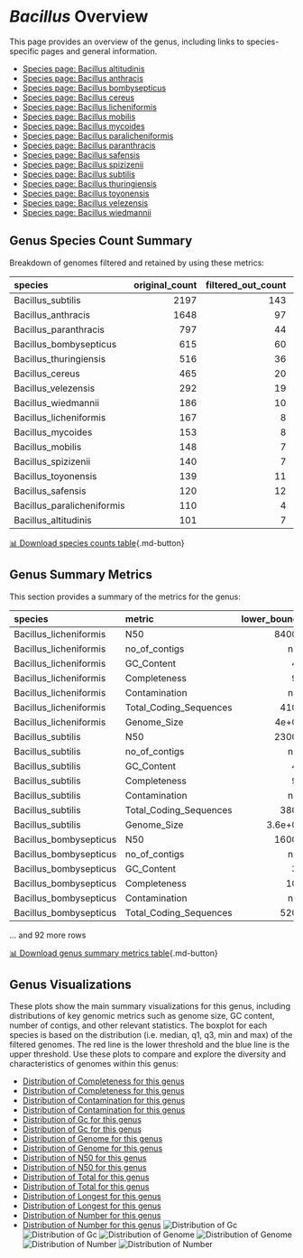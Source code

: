 # *Bacillus* Overview
This page provides an overview of the genus, including links to species-specific pages and general information.

- [Species page: Bacillus altitudinis](Bacillus_altitudinis/index.md)
- [Species page: Bacillus anthracis](Bacillus_anthracis/index.md)
- [Species page: Bacillus bombysepticus](Bacillus_bombysepticus/index.md)
- [Species page: Bacillus cereus](Bacillus_cereus/index.md)
- [Species page: Bacillus licheniformis](Bacillus_licheniformis/index.md)
- [Species page: Bacillus mobilis](Bacillus_mobilis/index.md)
- [Species page: Bacillus mycoides](Bacillus_mycoides/index.md)
- [Species page: Bacillus paralicheniformis](Bacillus_paralicheniformis/index.md)
- [Species page: Bacillus paranthracis](Bacillus_paranthracis/index.md)
- [Species page: Bacillus safensis](Bacillus_safensis/index.md)
- [Species page: Bacillus spizizenii](Bacillus_spizizenii/index.md)
- [Species page: Bacillus subtilis](Bacillus_subtilis/index.md)
- [Species page: Bacillus thuringiensis](Bacillus_thuringiensis/index.md)
- [Species page: Bacillus toyonensis](Bacillus_toyonensis/index.md)
- [Species page: Bacillus velezensis](Bacillus_velezensis/index.md)
- [Species page: Bacillus wiedmannii](Bacillus_wiedmannii/index.md)
## Genus Species Count Summary
Breakdown of genomes filtered and retained by using these metrics:

| species                    |   original_count |   filtered_out_count |   final_count |
|:---------------------------|-----------------:|---------------------:|--------------:|
| Bacillus_subtilis          |             2197 |                  143 |          2054 |
| Bacillus_anthracis         |             1648 |                   97 |          1551 |
| Bacillus_paranthracis      |              797 |                   44 |           753 |
| Bacillus_bombysepticus     |              615 |                   60 |           555 |
| Bacillus_thuringiensis     |              516 |                   36 |           480 |
| Bacillus_cereus            |              465 |                   20 |           445 |
| Bacillus_velezensis        |              292 |                   19 |           273 |
| Bacillus_wiedmannii        |              186 |                   10 |           176 |
| Bacillus_licheniformis     |              167 |                    8 |           159 |
| Bacillus_mycoides          |              153 |                    8 |           145 |
| Bacillus_mobilis           |              148 |                    7 |           141 |
| Bacillus_spizizenii        |              140 |                    7 |           133 |
| Bacillus_toyonensis        |              139 |                   11 |           128 |
| Bacillus_safensis          |              120 |                   12 |           108 |
| Bacillus_paralicheniformis |              110 |                    4 |           106 |
| Bacillus_altitudinis       |              101 |                    7 |            94 |


[📊 Download species counts table](species_counts.csv){.md-button}
## Genus Summary Metrics
This section provides a summary of the metrics for the genus:

| species                | metric                 |   lower_bounds |   upper_bounds |
|:-----------------------|:-----------------------|---------------:|---------------:|
| Bacillus_licheniformis | N50                    |    84000       |      nan       |
| Bacillus_licheniformis | no_of_contigs          |      nan       |      170       |
| Bacillus_licheniformis | GC_Content             |       45       |       47       |
| Bacillus_licheniformis | Completeness           |       93       |      nan       |
| Bacillus_licheniformis | Contamination          |      nan       |        6       |
| Bacillus_licheniformis | Total_Coding_Sequences |     4100       |     5100       |
| Bacillus_licheniformis | Genome_Size            |        4e+06   |        4.9e+06 |
| Bacillus_subtilis      | N50                    |    23000       |      nan       |
| Bacillus_subtilis      | no_of_contigs          |      nan       |      470       |
| Bacillus_subtilis      | GC_Content             |       42       |       45       |
| Bacillus_subtilis      | Completeness           |       93       |      nan       |
| Bacillus_subtilis      | Contamination          |      nan       |       12       |
| Bacillus_subtilis      | Total_Coding_Sequences |     3800       |     5000       |
| Bacillus_subtilis      | Genome_Size            |        3.6e+06 |        4.6e+06 |
| Bacillus_bombysepticus | N50                    |    16000       |      nan       |
| Bacillus_bombysepticus | no_of_contigs          |      nan       |     2350       |
| Bacillus_bombysepticus | GC_Content             |       34       |       36       |
| Bacillus_bombysepticus | Completeness           |      100       |      nan       |
| Bacillus_bombysepticus | Contamination          |      nan       |        1       |
| Bacillus_bombysepticus | Total_Coding_Sequences |     5200       |     7700       |

... and 92 more rows


[📊 Download genus summary metrics table](genus_summary_metrics.csv){.md-button}
## Genus Visualizations
These plots show the main summary visualizations for this genus, including distributions of key genomic metrics such as genome size, GC content, number of contigs, and other relevant statistics. The boxplot for each species is based on the distribution (i.e. median, q1, q3, min and max) of the filtered genomes. The red line is the lower threshold and the blue line is the upper threshold. Use these plots to compare and explore the diversity and characteristics of genomes within this genus:

- [Distribution of Completeness for this genus](Completeness_Specific_boxplot_0.png)
- [Distribution of Completeness for this genus](Completeness_Specific_boxplot_10.png)
- [Distribution of Contamination for this genus](Contamination_boxplot_0.png)
- [Distribution of Contamination for this genus](Contamination_boxplot_10.png)
- [Distribution of Gc for this genus](GC_Content_boxplot_0.png)
- [Distribution of Gc for this genus](GC_Content_boxplot_10.png)
- [Distribution of Genome for this genus](Genome_Size_boxplot_0.png)
- [Distribution of Genome for this genus](Genome_Size_boxplot_10.png)
- [Distribution of N50 for this genus](N50_boxplot_0.png)
- [Distribution of N50 for this genus](N50_boxplot_10.png)
- [Distribution of Total for this genus](Total_Coding_Sequences_boxplot_0.png)
- [Distribution of Total for this genus](Total_Coding_Sequences_boxplot_10.png)
- [Distribution of Longest for this genus](longest_boxplot_0.png)
- [Distribution of Longest for this genus](longest_boxplot_10.png)
- [Distribution of Number for this genus](number_boxplot_0.png)
- [Distribution of Number for this genus](number_boxplot_10.png)
![Distribution of Gc](GC_Content_boxplot_0.png)
![Distribution of Gc](GC_Content_boxplot_10.png)
![Distribution of Genome](Genome_Size_boxplot_0.png)
![Distribution of Genome](Genome_Size_boxplot_10.png)
![Distribution of Number](number_boxplot_0.png)
![Distribution of Number](number_boxplot_10.png)
